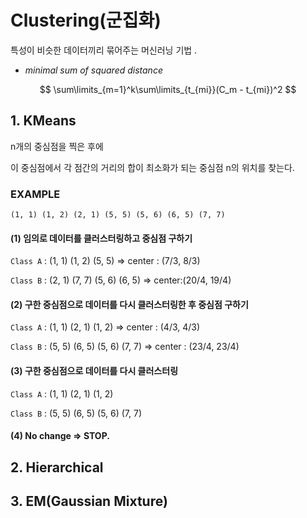 # Clustering(군집화)

특성이 비슷한 데이터끼리 묶어주는 머신러닝 기법 .



- *minimal sum of squared distance*

$$
\sum\limits_{m=1}^k\sum\limits_{t_{mi}}(C_m - t_{mi})^2
$$



## 1. KMeans

n개의 중심점을 찍은 후에

이 중심점에서 각 점간의 거리의 합이 최소화가 되는 중심점 n의 위치를 찾는다.



### EXAMPLE

```
(1, 1) (1, 2) (2, 1) (5, 5) (5, 6) (6, 5) (7, 7)
```



#### (1) 임의로 데이터를 클러스터링하고 중심점 구하기

`Class A` : (1, 1) (1, 2) (5, 5) => center : (7/3, 8/3)

`Class B` : (2, 1) (7, 7) (5, 6) (6, 5) => center:(20/4, 19/4)



#### (2) 구한 중심점으로 데이터를 다시 클러스터링한 후 중심점 구하기

`Class A` :  (1, 1) (2, 1) (1, 2) => center : (4/3, 4/3) 

`Class B` :  (5, 5) (6, 5) (5, 6) (7, 7) => center : (23/4, 23/4)



#### (3) 구한 중심점으로 데이터를 다시 클러스터링

`Class A` :  (1, 1) (2, 1) (1, 2)

`Class B` :  (5, 5) (6, 5) (5, 6) (7, 7)



#### (4) No change => STOP.





## 2. Hierarchical



## 3. EM(Gaussian Mixture)







